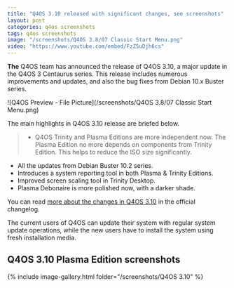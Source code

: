 ```yaml
---
title: "Q4OS 3.10 released with significant changes, see screenshots"
layout: post
categories: q4os screenshots
tags: q4os screenshots
image: "/screenshots/Q4OS 3.8/07 Classic Start Menu.png"
video: "https://www.youtube.com/embed/FzZ5uDjh6cs"
---
```


**The** Q4OS team has announced the release of Q4OS 3.10, a major update in the Q4OS 3 Centaurus series. This release includes numerous improvements and updates, and also the bug fixes from Debian 10.x  Buster series.

![Q4OS Preview - File Picture](/screenshots/Q4OS 3.8/07 Classic Start Menu.png)

The main highlights in Q4OS 3.10 release are briefed below.
> - Q4OS Trinity and Plasma Editions are more independent now. The Plasma Edition no more depends on components from Trinity Edition. This helps to reduce the ISO size significantly.
- All the updates from Debian Buster 10.2 series.
- Introduces a system reporting tool in both Plasma & Trinity Editions.
- Improved screen scaling tool in Trinity Desktop.
- Plasma Debonaire is more polished now, with a darker shade.

You can read [more about the changes in Q4OS 3.10](https://www.q4os.org/changelog-q4os3) in the official changelog.

The current users of Q4OS can update their system with regular system update operations, while the new users have to install the system using fresh installation media.

## Q4OS 3.10 Plasma Edition screenshots
{% include image-gallery.html folder="/screenshots/Q4OS 3.10" %}